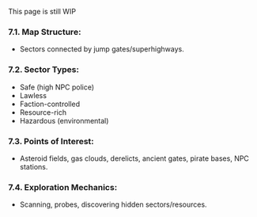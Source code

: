 This page is still WIP
### 7.1. **Map Structure:**
*   Sectors connected by jump gates/superhighways.
### 7.2. **Sector Types:**
*   Safe (high NPC police)
*   Lawless
*   Faction-controlled
*   Resource-rich
*   Hazardous (environmental)
### 7.3. **Points of Interest:**
*   Asteroid fields, gas clouds, derelicts, ancient gates, pirate bases, NPC stations.
### 7.4. **Exploration Mechanics:**
*   Scanning, probes, discovering hidden sectors/resources.